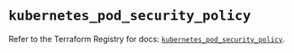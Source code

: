 # `kubernetes_pod_security_policy`

Refer to the Terraform Registry for docs: [`kubernetes_pod_security_policy`](https://registry.terraform.io/providers/hashicorp/kubernetes/2.33.0/docs/resources/pod_security_policy).
